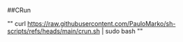##CRun

""
curl https://raw.githubusercontent.com/PauloMarko/sh-scripts/refs/heads/main/crun.sh | sudo bash
""